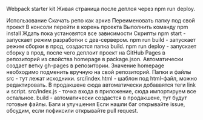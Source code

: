 Webpack starter kit
Живая страница после деплоя через npm run deploy.

Использование
Скачать репо как архив
Переименовать папку под свой проект
В консоли перейти в корень проекта
Выполнить команду npm install
Ждать пока установятся все зависимости
Скрипты
npm start - запускает режим разработки с дев-сервером.
npm run build - запускает режим сборки в прод, создастся папка build.
npm run deploy - запускает сборку в прод, после чего деплоит проект на GitHub Pages в репозиторий из свойства homepage в package.json. Автоматически создает ветку gh-pages в репозитории. Значение homepage необходимо подменить вручную на свой репозиторий.
Папки и файлы
src - тут лежат исходники.
src/index.html - шаблон под html-файл, можно редактировать. В продакшене сюда автоматически добаввятся теги link и script.
src/index.js - точка входа в приложение, сюда импортируем все остальное.
build - автоматически создастся в продакшене, тут будут готовые файлы.
Баги и улучшения
Если нашли баг открывайте issue, обсудим, если пофиксили открывайте pull request.